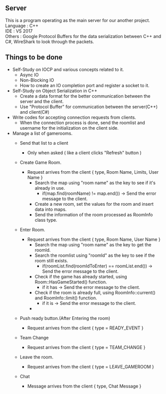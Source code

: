 ## Server
This is a program operating as the main server for our another project.  
Language : C++  
IDE : VS 2017  
Others : Google Protocol Buffers for the data serialization between C++ and C#, WireShark to look through the packets.

## Things to be done
- Self-Study on IOCP and various concepts related to it.  
    - Async IO  
    - Non-Blocking IO  
    - How to create an IO completion port and register a socket to it.
- Self-Study on Object Serialization in C++
    - Create a data format for the better communication between the server and the client.
    - Use "Protocol Buffer" for communication between the server(C++) and client(C#)  
- Write codes for accepting connection requests from clients.
    - When the connection process is done, send the roomlist and username for the initialization on the client side.
- Manage a list of gamerooms.  
    - Send that list to a client  
        - Only when asked ( like a client clicks "Refresh" button )  
    - Create Game Room.
        - Request arrives from the client { type, Room Name, Limits, User Name }
            - Search the map using "room name" as the key to see if it's already in use.
                - if(map.find(roomName) != map.end()) -> Send the error message to the client.
            - Create a new room, set the values for the room and insert data into maps.
            - Send the information of the room processed as RoomInfo class type.
            
    - Enter Room.
        - Request arrives from the client { type, Room Name, User Name }
            - Search the map using "room name" as the key to get the roomId.
            - Search the roomlist using "roomId" as the key to see if the room still exists.
                - if(roomList.find(roomIdToEnter) == roomList.end()) -> Send the error message to the client.
            - Check if the game has already started, using Room::HasGameStarted() function.
                - if it has -> Send the error message to the client.
            - Check if the room is already full, using RoomInfo::current() and RoomInfo::limit() function.
                - if it is -> Send the error message to the client.
            -  
            
    - Push ready button.(After Entering the room)
        - Request arrives from the client { type = READY_EVENT }
        
    - Team Change
        - Request arrives from the client { type = TEAM_CHANGE }
    - Leave the room.
        - Request arrives from the client { type = LEAVE_GAMEROOM }
    - Chat
        - Message arrives from the client { type, Chat Message }
